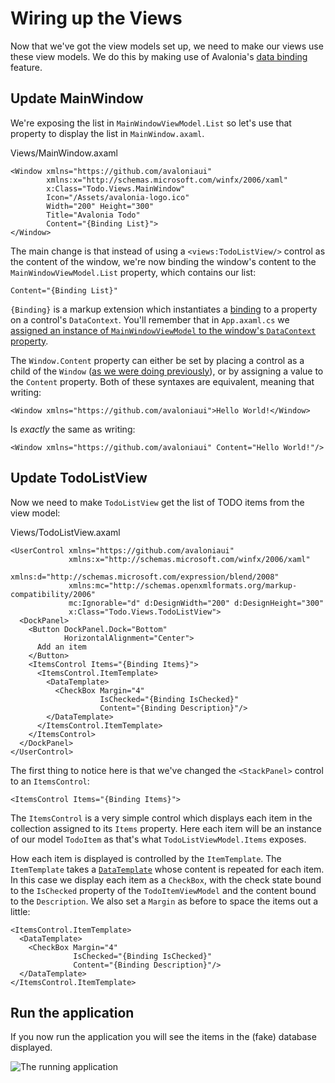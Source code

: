 # Wiring up the Views

Now that we've got the view models set up, we need to make our views use these view models. We do this by making use of Avalonia's [data binding](https://docs.avaloniaui.net/docs/getting-started/programming-with-avalonia/data-binding) feature.

## Update MainWindow <a id="update-mainwindow"></a>

We're exposing the list in `MainWindowViewModel.List` so let's use that property to display the list in `MainWindow.axaml`.

Views/MainWindow.axaml

```markup
<Window xmlns="https://github.com/avaloniaui"
        xmlns:x="http://schemas.microsoft.com/winfx/2006/xaml"
        x:Class="Todo.Views.MainWindow"
        Icon="/Assets/avalonia-logo.ico"
        Width="200" Height="300"
        Title="Avalonia Todo"
        Content="{Binding List}">
</Window>
```

The main change is that instead of using a `<views:TodoListView/>` control as the content of the window, we're now binding the window's content to the `MainWindowViewModel.List` property, which contains our list:

```markup
Content="{Binding List}"
```

`{Binding}` is a markup extension which instantiates a [binding](https://docs.avaloniaui.net/docs/data-binding/bindings) to a property on a control's `DataContext`. You'll remember that in `App.axaml.cs` we [assigned an instance of `MainWindowViewModel` to the window's `DataContext` property](https://docs.avaloniaui.net/tutorials/todo-list-app/creating-a-model-and-viewmodel#create-an-instance-of-todolistviewmodel).

The `Window.Content` property can either be set by placing a control as a child of the `Window` \([as we were doing previously](https://docs.avaloniaui.net/tutorials/todo-list-app/creating-a-view#display-the-view-in-the-window)\), or by assigning a value to the `Content` property. Both of these syntaxes are equivalent, meaning that writing:

```markup
<Window xmlns="https://github.com/avaloniaui">Hello World!</Window>
```

Is _exactly_ the same as writing:

```markup
<Window xmlns="https://github.com/avaloniaui" Content="Hello World!"/>
```

## Update TodoListView <a id="update-todolistview"></a>

Now we need to make `TodoListView` get the list of TODO items from the view model:

Views/TodoListView.axaml

```markup
<UserControl xmlns="https://github.com/avaloniaui"
             xmlns:x="http://schemas.microsoft.com/winfx/2006/xaml"
             xmlns:d="http://schemas.microsoft.com/expression/blend/2008"
             xmlns:mc="http://schemas.openxmlformats.org/markup-compatibility/2006"
             mc:Ignorable="d" d:DesignWidth="200" d:DesignHeight="300"
             x:Class="Todo.Views.TodoListView">
  <DockPanel>
    <Button DockPanel.Dock="Bottom"
            HorizontalAlignment="Center">
      Add an item
    </Button>
    <ItemsControl Items="{Binding Items}">
      <ItemsControl.ItemTemplate>
        <DataTemplate>
          <CheckBox Margin="4"
                    IsChecked="{Binding IsChecked}"
                    Content="{Binding Description}"/>
        </DataTemplate>
      </ItemsControl.ItemTemplate>
    </ItemsControl>
  </DockPanel>
</UserControl>
```

The first thing to notice here is that we've changed the `<StackPanel>` control to an `ItemsControl`:

```markup
<ItemsControl Items="{Binding Items}">
```

The `ItemsControl` is a very simple control which displays each item in the collection assigned to its `Items` property. Here each item will be an instance of our model `TodoItem` as that's what `TodoListViewModel.Items` exposes.

How each item is displayed is controlled by the `ItemTemplate`. The `ItemTemplate` takes a [`DataTemplate`](https://avaloniaui.net/docs/templates/datatemplate) whose content is repeated for each item. In this case we display each item as a `CheckBox`, with the check state bound to the `IsChecked` property of the `TodoItemViewModel` and the content bound to the `Description`. We also set a `Margin` as before to space the items out a little:

```markup
<ItemsControl.ItemTemplate>
  <DataTemplate>
    <CheckBox Margin="4"
              IsChecked="{Binding IsChecked}"
              Content="{Binding Description}"/>
  </DataTemplate>
</ItemsControl.ItemTemplate>
```

## Run the application <a id="run-the-application"></a>

If you now run the application you will see the items in the \(fake\) database displayed.

![The running application](../../.gitbook/assets/wiring-up-views-run.png)

